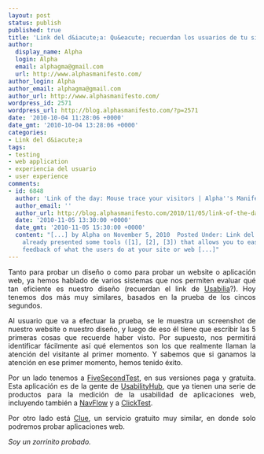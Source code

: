 ```yaml
---
layout: post
status: publish
published: true
title: 'Link del d&iacute;a: Qu&eacute; recuerdan los usuarios de tu sitio?'
author:
  display_name: Alpha
  login: Alpha
  email: alphagma@gmail.com
  url: http://www.alphasmanifesto.com/
author_login: Alpha
author_email: alphagma@gmail.com
author_url: http://www.alphasmanifesto.com/
wordpress_id: 2571
wordpress_url: http://blog.alphasmanifesto.com/?p=2571
date: '2010-10-04 11:28:06 +0000'
date_gmt: '2010-10-04 13:28:06 +0000'
categories:
- Link del d&iacute;a
tags:
- testing
- web application
- experiencia del usuario
- user experience
comments:
- id: 6848
  author: 'Link of the day: Mouse trace your visitors | Alpha''s Manifesto'
  author_email: ''
  author_url: http://blog.alphasmanifesto.com/2010/11/05/link-of-the-day-mouse-trace-your-visitors/
  date: '2010-11-05 13:30:00 +0000'
  date_gmt: '2010-11-05 15:30:00 +0000'
  content: "[...] by Alpha on November 5, 2010  Posted Under: Link del d&iacute;aWe&#8217;ve
    already presented some tools ([1], [2], [3]) that allows you to easily have some
    feedback of what the users do at your site or web [...]"
---
```

<p style="text-align: justify;">Tanto para probar un dise&ntilde;o o como para probar un website o aplicaci&oacute;n web, ya hemos hablado de varios sistemas que nos permiten evaluar qu&eacute; tan eficiente es nuestro dise&ntilde;o (recuerdan el link de <a href="https://blog.alphasmanifesto.com/2010/01/29/link-del-dia-testeo-de-usabilidad/">Usabilia</a>?). Hoy tenemos dos m&aacute;s muy similares, basados en la prueba de los cincos segundos.</p>
<p style="text-align: justify;">Al usuario que va a efectuar la prueba, se le muestra un screenshot de nuestro website o nuestro dise&ntilde;o, y luego de eso &eacute;l tiene que escribir las 5 primeras cosas que recuerde haber visto. Por supuesto, nos permitir&aacute; identificar f&aacute;cilmente as&iacute; qu&eacute; elementos son los que realmente llaman la atenci&oacute;n del visitante al primer momento. Y sabemos que si ganamos la atenci&oacute;n en ese primer momento, hemos tenido &eacute;xito.</p>
<p style="text-align: justify;">Por un lado tenemos a <a href="http://fivesecondtest.com/">FiveSecondTest</a>, en sus versiones paga y gratuita. Esta aplicaci&oacute;n es de la gente de <a href="http://www.usabilityhub.com/">UsabilityHub</a>, que ya tienen una serie de productos para la medici&oacute;n de la usabilidad de aplicaciones web, incluyendo tambi&eacute;n a <a href="http://navflow.com/">NavFlow</a> y a <a href="http://theclicktest.com/">ClickTest</a>.</p>
<p style="text-align: justify;">Por otro lado est&aacute; <a href="http://www.clueapp.com/">Clue</a>, un servicio gratuito muy similar, en donde solo podremos probar aplicaciones web.</p>
<p style="text-align: justify;"><em>Soy un zorrinito probado.</em></p>
